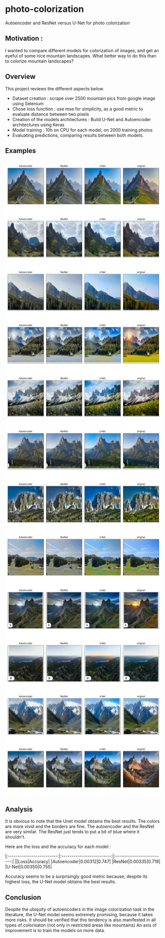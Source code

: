 # photo-colorization
Autoencoder and ResNet versus U-Net for photo colorization

## Motivation :
I wanted to compare different models for colorization of images, and get an eyeful of some nice mountain landscapes. What better way to do this than to colorize mountain landscapes?


## Overview
This project reviews the different aspects below.

 - Dataset creation : scrape over 2500 mountain pics from google image using Selenium
 - Chose loss function : use mse for simplicity, as a good metric to evaluate distance between two pixels
 - Creation of the models architectures : Build U-Net and Autoencoder architectures using Keras
 - Model training : 10h on CPU for each model, on 2000 training photos
 - Evaluating predictions, comparing results between both models.

## Examples
<img src=https://github.com/Prevost-Guillaume/photo-colorization/blob/main/images/Figure_1.png>
<img src=https://github.com/Prevost-Guillaume/photo-colorization/blob/main/images/Figure_2.png>
<img src=https://github.com/Prevost-Guillaume/photo-colorization/blob/main/images/Figure_3.png>
<img src=https://github.com/Prevost-Guillaume/photo-colorization/blob/main/images/Figure_4.png>
<img src=https://github.com/Prevost-Guillaume/photo-colorization/blob/main/images/Figure_5.png>
<img src=https://github.com/Prevost-Guillaume/photo-colorization/blob/main/images/Figure_6.png>
<img src=https://github.com/Prevost-Guillaume/photo-colorization/blob/main/images/Figure_7.png>
<img src=https://github.com/Prevost-Guillaume/photo-colorization/blob/main/images/Figure_8.png>
<img src=https://github.com/Prevost-Guillaume/photo-colorization/blob/main/images/Figure_9.png>
<img src=https://github.com/Prevost-Guillaume/photo-colorization/blob/main/images/Figure_10.png>
<img src=https://github.com/Prevost-Guillaume/photo-colorization/blob/main/images/Figure_11.png>
<img src=https://github.com/Prevost-Guillaume/photo-colorization/blob/main/images/Figure_12.png>

## Analysis

It is obvious to note that the Unet model obtains the best results. The colors are more vivid and the borders are fine.
The autoencoder and the ResNet are very similar. The ResNet just tends to put a bit of blue where it shouldn't.

Here are the loss and the accuracy for each model :

|:-------------------------:|:-------------------------:|:-------------------------:|
||Loss|Accuracy|
|Autoencoder|0.00312|0.747|
|ResNet|0.00335|0.719|
|U-Net|0.00350|0.755|


Accuracy seems to be a surprisingly good metric because, despite its highest loss, the U-Net model obtains the best results.

## Conclusion
Despite the ubiquity of autoencoders in the image colorization task in the literature, the U-Net model seems extremely promising, because it takes more risks. 
It should be verified that this tendency is also manifested in all types of colorisaton (not only in restricted areas like mountains)
An axis of improvement is to train the models on more data.

